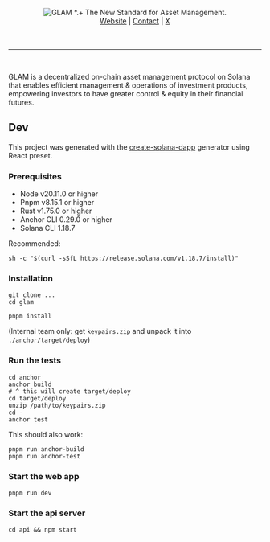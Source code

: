 <p align="center">
 <picture>
    <source media="(prefers-color-scheme: dark)" srcset="https://raw.githubusercontent.com/glamsystems/brand_assets/main/github/github_banner_light.svg">
    <source media="(prefers-color-scheme: light)" srcset="https://raw.githubusercontent.com/glamsystems/brand_assets/main/github/github_banner_dark.svg">
    <img alt="GLAM *.+ The New Standard for Asset Management." src="https://raw.githubusercontent.com/glamsystems/brand_assets/main/github/github_banner_dark.svg">
  </picture>
<br>
    <a href="https://glam.systems" target="_blank">Website</a> |
    <a href="mailto:dev@glam.systems" target="_blank">Contact</a> |
    <a href="https://x.com/glamsystems" target="_blank">X</a>
    <br>
    <br>
    <br>
</p>

---

<br>

GLAM is a decentralized on-chain asset management protocol on Solana that enables efficient management & operations of investment products, empowering investors to have greater control & equity in their financial futures.

## Dev

This project was generated with the [create-solana-dapp](https://github.com/solana-developers/create-solana-dapp) generator using React preset.

### Prerequisites

- Node v20.11.0 or higher
- Pnpm v8.15.1 or higher
- Rust v1.75.0 or higher
- Anchor CLI 0.29.0 or higher
- Solana CLI 1.18.7

Recommended:

```shell
sh -c "$(curl -sSfL https://release.solana.com/v1.18.7/install)"
```

### Installation

```shell
git clone ...
cd glam

pnpm install
```

(Internal team only: get `keypairs.zip` and unpack it into `./anchor/target/deploy`)

### Run the tests

```shell
cd anchor
anchor build
# ^ this will create target/deploy
cd target/deploy
unzip /path/to/keypairs.zip
cd -
anchor test
```

This should also work:

```shell
pnpm run anchor-build
pnpm run anchor-test
```

### Start the web app

```shell
pnpm run dev
```

### Start the api server

```shell
cd api && npm start
```
